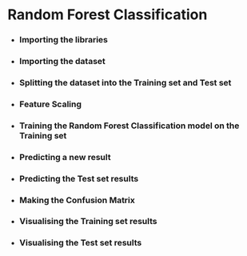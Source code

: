 # Random Forest Classification

- ### Importing the libraries

- ### Importing the dataset

- ### Splitting the dataset into the Training set and Test set

- ### Feature Scaling

- ### Training the Random Forest Classification model on the Training set

- ### Predicting a new result

- ### Predicting the Test set results

- ### Making the Confusion Matrix

- ### Visualising the Training set results

- ### Visualising the Test set results